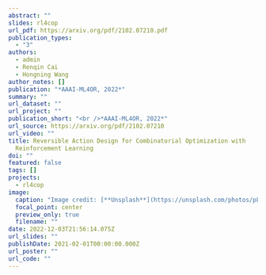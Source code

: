 ```yaml
---
abstract: ""
slides: rl4cop
url_pdf: https://arxiv.org/pdf/2102.07210.pdf
publication_types:
  - "3"
authors:
  - admin
  - Renqin Cai
  - Hongning Wang
author_notes: []
publication: "*AAAI-ML4OR, 2022*"
summary: ""
url_dataset: ""
url_project: ""
publication_short: "<br />*AAAI-ML4OR, 2022*"
url_source: https://arxiv.org/pdf/2102.07210
url_video: ""
title: Reversible Action Design for Combinatorial Optimization with
  Reinforcement Learning
doi: ""
featured: false
tags: []
projects:
  - rl4cop
image:
  caption: "Image credit: [**Unsplash**](https://unsplash.com/photos/pLCdAaMFLTE)"
  focal_point: center
  preview_only: true
  filename: ""
date: 2022-12-03T21:56:14.075Z
url_slides: ""
publishDate: 2021-02-01T00:00:00.000Z
url_poster: ""
url_code: ""
---
```

